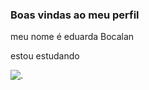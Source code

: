 ### Boas vindas ao meu perfil

meu nome é eduarda Bocalan 

estou estudando 



![.](https://github.com/Duda2308/duda2308/assets/171729609/09a4c34e-585a-40f9-94ee-492d8937cbd6)

